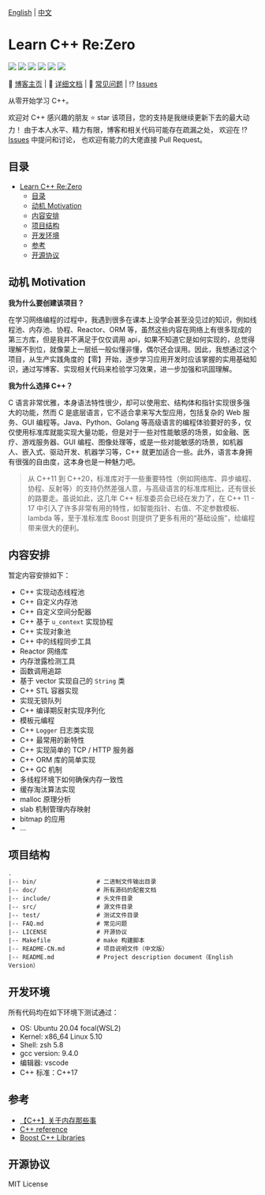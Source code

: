 [English](README.md) | [中文](README-CN.md)

# Learn C++ Re:Zero

<img src="https://img.shields.io/github/issues/Wel2018/learn-cpp-rezero"/>
<img src="https://img.shields.io/github/stars/Wel2018/learn-cpp-rezero"/>
<img src="https://img.shields.io/github/license/Wel2018/learn-cpp-rezero"/>
<img src="https://img.shields.io/badge/platform-linux%20%7C%20windows%20-blue"/>
<img src="https://img.shields.io/github/contributors/Wel2018/learn-cpp-rezero"/>
<img src="https://img.shields.io/github/commit-activity/m/Wel2018/learn-cpp-rezero"/>

📝 [博客主页](https://juejin.cn/user/2594503171769720/posts)
| 📄 [详细文档](doc/overview.md)
| 💬 [常见问题](FAQ.md)
| ⁉ [Issues](https://github.com/Wel2018/learn-cpp-rezero/issues)

从零开始学习 C++。

欢迎对 C++ 感兴趣的朋友 ⭐ star 该项目，您的支持是我继续更新下去的最大动力！
由于本人水平、精力有限，博客和相关代码可能存在疏漏之处，
欢迎在 ⁉ [Issues](https://github.com/Wel2018/learn-cpp-rezero/issues) 中提问和讨论，
也欢迎有能力的大佬直接 Pull Request。

## 目录

- [Learn C++ Re:Zero](#learn-c-rezero)
  - [目录](#目录)
  - [动机 Motivation](#动机-motivation)
  - [内容安排](#内容安排)
  - [项目结构](#项目结构)
  - [开发环境](#开发环境)
  - [参考](#参考)
  - [开源协议](#开源协议)

## 动机 Motivation

**我为什么要创建该项目？**

在学习网络编程的过程中，我遇到很多在课本上没学会甚至没见过的知识，例如线程池、内存池、协程、Reactor、ORM 等，虽然这些内容在网络上有很多现成的第三方库，但是我并不满足于仅仅调用 api，如果不知道它是如何实现的，总觉得理解不到位，就像蒙上一层纸一般似懂非懂，偶尔还会误用。因此，我想通过这个项目，从生产实践角度的【零】开始，逐步学习应用开发时应该掌握的实用基础知识，通过写博客、实现相关代码来检验学习效果，进一步加强和巩固理解。

**我为什么选择 C++？** 

C 语言非常优雅，本身语法特性很少，却可以使用宏、结构体和指针实现很多强大的功能，然而 C 是底层语言，它不适合拿来写大型应用，包括复杂的 Web 服务、GUI 编程等。Java、Python、Golang 等高级语言的编程体验要好的多，仅仅使用标准库就能实现大量功能，但是对于一些对性能敏感的场景，如金融、医疗、游戏服务器、GUI 编程、图像处理等，或是一些对能敏感的场景，如机器人、嵌入式、驱动开发、机器学习等，C++ 就更加适合一些。此外，语言本身拥有很强的自由度，这本身也是一种魅力吧。

>   从 C++11 到 C++20，标准库对于一些重要特性（例如网络库、异步编程、协程、反射等）的支持仍然差强人意，与高级语言的标准库相比，还有很长的路要走。虽说如此，这几年 C++ 标准委员会已经在发力了，在 C++ 11 - 17 中引入了许多非常有用的特性，如智能指针、右值、不定参数模板、lambda 等，至于准标准库 Boost 则提供了更多有用的“基础设施”，给编程带来很大的便利。

## 内容安排

暂定内容安排如下：

- C++ 实现动态线程池
- C++ 自定义内存池
- C++ 自定义空间分配器
- C++ 基于 `u_context` 实现协程
- C++ 实现对象池
- C++ 中的线程同步工具
- Reactor 网络库
- 内存泄露检测工具
- 函数调用追踪
- 基于 vector 实现自己的 `String` 类
- C++ STL 容器实现
- 实现无锁队列
- C++ 编译期反射实现序列化
- 模板元编程
- C++ `Logger` 日志类实现
- C++ 最常用的新特性
- C++ 实现简单的 TCP / HTTP 服务器
- C++ ORM 库的简单实现
- C++ GC 机制
- 多线程环境下如何确保内存一致性
- 缓存淘汰算法实现
- malloc 原理分析
- slab 机制管理内存映射
- bitmap 的应用
- …

## 项目结构

```
. 
|-- bin/                 # 二进制文件输出目录
|-- doc/                 # 所有源码的配套文档
|-- include/             # 头文件目录
|-- src/                 # 源文件目录
|-- test/                # 测试文件目录
|-- FAQ.md               # 常见问题
|-- LICENSE              # 开源协议
|-- Makefile             # make 构建脚本
|-- README-CN.md         # 项目说明文件（中文版）
|-- README.md            # Project description document（English Version）
```

## 开发环境

所有代码均在如下环境下测试通过：

- OS: Ubuntu 20.04 focal(WSL2)
- Kernel: x86_64 Linux 5.10 
- Shell: zsh 5.8
- gcc version: 9.4.0
- 编辑器: vscode
- C++ 标准：C++17

## 参考

- [【C++】关于内存那些事](https://juejin.cn/post/7129510627436920863) 
- [C++ reference](https://en.cppreference.com/w/)
- [Boost C++ Libraries](https://www.boost.org/doc/libs/1_80_0/)

## 开源协议

MIT License

